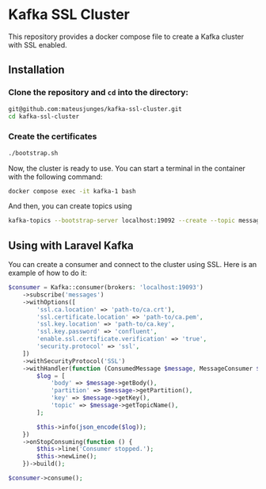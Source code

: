 # Kafka SSL Cluster

This repository provides a docker compose file to create a Kafka cluster with SSL enabled.

## Installation

### Clone the repository and `cd` into the directory:

```bash
git@github.com:mateusjunges/kafka-ssl-cluster.git 
cd kafka-ssl-cluster
```

### Create the certificates

```bash
./bootstrap.sh
```

Now, the cluster is ready to use. You can start a terminal in the container with the following command:

```bash
docker compose exec -it kafka-1 bash
```

And then, you can create topics using 

```bash
kafka-topics --bootstrap-server localhost:19092 --create --topic messages203 --replica-assignment 101:102:103 
```

## Using with Laravel Kafka

You can create a consumer and connect to the cluster using SSL. Here is an example of how to do it:

```php
$consumer = Kafka::consumer(brokers: 'localhost:19093')
    ->subscribe('messages')
    ->withOptions([
        'ssl.ca.location' => 'path-to/ca.crt'),
        'ssl.certificate.location' => 'path-to/ca.pem',
        'ssl.key.location' => 'path-to/ca.key',
        'ssl.key.password' => 'confluent',
        'enable.ssl.certificate.verification' => 'true',
        'security.protocol' => 'ssl',
    ])
    ->withSecurityProtocol('SSL')
    ->withHandler(function (ConsumedMessage $message, MessageConsumer $messageConsumer) {
        $log = [
            'body' => $message->getBody(),
            'partition' => $message->getPartition(),
            'key' => $message->getKey(),
            'topic' => $message->getTopicName(),
        ];

        $this->info(json_encode($log));
    })
    ->onStopConsuming(function () {
        $this->line('Consumer stopped.');
        $this->newLine();
    })->build();

$consumer->consume();
```